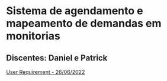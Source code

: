 # Sistema de agendamento e mapeamento de demandas em monitorias
## Discentes: Daniel e Patrick

[User Requirement - 26/06/2022](files/user_requirements.pdf)